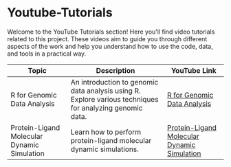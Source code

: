 # Youtube-Tutorials
Welcome to the YouTube Tutorials section! Here you'll find video tutorials related to this project. These videos aim to guide you through different aspects of the work and help you understand how to use the code, data, and tools in a practical way.
                
| **Topic**                                  | **Description**                                                                                          | **YouTube Link**                                                       |
|--------------------------------------------|----------------------------------------------------------------------------------------------------------|------------------------------------------------------------------------|
| R for Genomic Data Analysis                | An introduction to genomic data analysis using R. Explore various techniques for analyzing genomic data. | [R for Genomic Data Analysis](https://github.com/zainabbio/Youtube-Tutorials/blob/main/R_for_Genomic_Data_Analysis_R.ipynb) |
| Protein-Ligand Molecular Dynamic Simulation| Learn how to perform protein-ligand molecular dynamic simulations.                                        | [Protein-Ligand Molecular Dynamic Simulation](https://github.com/zainabbio/Youtube-Tutorials/blob/main/Protein_Ligand_Molecular_Dynamic_Simulation.ipynb) |

